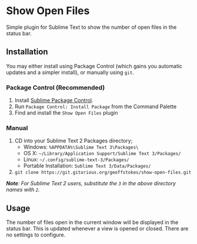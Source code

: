 # Show Open Files

Simple plugin for Sublime Text to show the number of open files in the status bar.

## Installation

You may either install using Package Control (which gains you automatic updates and a simpler install), or manually using `git`.

### Package Control (Recommended)

1. Install [Sublime Package Control](http://wbond.net/sublime_packages/package_control/installation).
2. Run `Package Control: Install Package` from the Command Palette
3. Find and install the `Show Open Files` plugin

### Manual

1. CD into your Sublime Text 2 Packages directory;
	* Windows: `%APPDATA%\Sublime Text 3\Packages\`
	* OS X: `~/Library/Application Support/Sublime Text 3/Packages/`
	* Linux: `~/.config/sublime-text-3/Packages/`
	* Portable Installation: `Sublime Text 3/Data/Packages/`
2. `git clone https://git.gitorious.org/geoffstokes/show-open-files.git`

_**Note**: For Sublime Text 2 users, substitute the `3` in the above directory names with `2`._

## Usage

The number of files open in the current window will be displayed in the status bar. This is updated whenever a view is opened or closed. There are no settings to configure.
